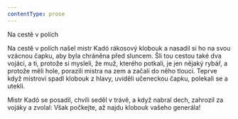 ```yaml
---
contentType: prose
---
```


Na cestě v polích

Na cestě v polích našel mistr Kadó rákosový klobouk a nasadil si ho na svou vzácnou čapku, aby byla chráněna před sluncem. Šli tou cestou také dva vojáci, a ti, protože si mysleli, že muž, kterého potkali, je jen nějaký rybář, a protože měli hole, porazili mistra na zem a začali do něho tlouci. Teprve když mistrovi spadl klobouk z hlavy, uviděli učeneckou čapku, polekali se a utekli.

Mistr Kadó se posadil, chvíli seděl v trávě, a když nabral dech, zahrozil za vojáky a zvolal: Však počkejte, až najdu klobouk vašeho generála!
